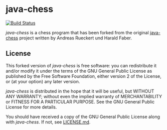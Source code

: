 # java-chess #

[![Build Status](https://travis-ci.org/warpwe/java-chess.png?branch=master)](https://travis-ci.org/warpwe/java-chess)

*java-chess* is a chess program that has been forked from the original [java-chess](http://sourceforge.net/projects/java-chess) project written by Andreas Rueckert und Harald Faber.


## License ##
This forked version of *java-chess* is free software: you can redistribute it and/or modify it under the terms of the GNU General Public License as published by the Free Software Foundation, either version 2 of the License, or (at your option) any later version.

*java-chess* is distributed in the hope that it will be useful, but WITHOUT ANY WARRANTY; without even the implied warranty of MERCHANTABILITY or FITNESS FOR A PARTICULAR PURPOSE. See the GNU General Public License for more details.

You should have received a copy of the GNU General Public License along with *java-chess*. If not, see [LICENSE.md](https://github.com/warpwe/java-chess/blob/master/LICENSE.md).